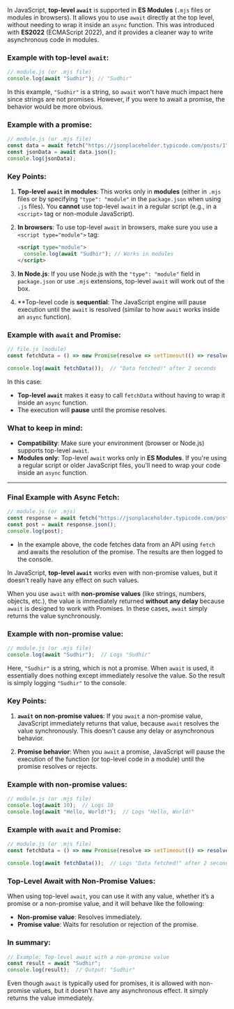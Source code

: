 In JavaScript, **top-level `await`** is supported in **ES Modules** (`.mjs` files or modules in browsers). It allows you to use `await` directly at the top level, without needing to wrap it inside an `async` function. This was introduced with **ES2022** (ECMAScript 2022), and it provides a cleaner way to write asynchronous code in modules.

### Example with top-level `await`:

```js
// module.js (or .mjs file)
console.log(await "Sudhir"); // "Sudhir"
```

In this example, `"Sudhir"` is a string, so `await` won't have much impact here since strings are not promises. However, if you were to await a promise, the behavior would be more obvious.

### Example with a promise:

```js
// module.js (or .mjs file)
const data = await fetch("https://jsonplaceholder.typicode.com/posts/1");
const jsonData = await data.json();
console.log(jsonData);
```

### Key Points:

1. **Top-level `await` in modules**: This works only in **modules** (either in `.mjs` files or by specifying `"type": "module"` in the `package.json` when using `.js` files). You **cannot** use top-level `await` in a regular script (e.g., in a `<script>` tag or non-module JavaScript).

2. **In browsers**: To use top-level `await` in browsers, make sure you use a `<script type="module">` tag:
   ```html
   <script type="module">
     console.log(await "Sudhir"); // Works in modules
   </script>
   ```

3. **In Node.js**: If you use Node.js with the `"type": "module"` field in `package.json` or use `.mjs` extensions, top-level `await` will work out of the box.

4. **Top-level code is **sequential**: The JavaScript engine will pause execution until the `await` is resolved (similar to how `await` works inside an `async` function).

### Example with `await` and Promise:

```js
// file.js (module)
const fetchData = () => new Promise(resolve => setTimeout(() => resolve("Data fetched!"), 2000));

console.log(await fetchData());  // "Data fetched!" after 2 seconds
```

In this case:
- **Top-level `await`** makes it easy to call `fetchData` without having to wrap it inside an `async` function.
- The execution will **pause** until the promise resolves.

### What to keep in mind:
- **Compatibility**: Make sure your environment (browser or Node.js) supports top-level `await`.
- **Modules only**: Top-level `await` works only in **ES Modules**. If you're using a regular script or older JavaScript files, you'll need to wrap your code inside an `async` function.

---

### Final Example with Async Fetch:
```js
// module.js (or .mjs)
const response = await fetch("https://jsonplaceholder.typicode.com/posts/1");
const post = await response.json();
console.log(post);
```

- In the example above, the code fetches data from an API using `fetch` and awaits the resolution of the promise. The results are then logged to the console.


In JavaScript, **top-level `await`** works even with non-promise values, but it doesn't really have any effect on such values. 

When you use `await` with **non-promise values** (like strings, numbers, objects, etc.), the value is immediately returned **without any delay** because `await` is designed to work with Promises. In these cases, `await` simply returns the value synchronously.

### Example with non-promise value:

```js
// module.js (or .mjs file)
console.log(await "Sudhir");  // Logs "Sudhir"
```

Here, `"Sudhir"` is a string, which is not a promise. When `await` is used, it essentially does nothing except immediately resolve the value. So the result is simply logging `"Sudhir"` to the console.

### Key Points:
1. **`await` on non-promise values**: If you `await` a non-promise value, JavaScript immediately returns that value, because `await` resolves the value synchronously. This doesn't cause any delay or asynchronous behavior.
  
2. **Promise behavior**: When you `await` a promise, JavaScript will pause the execution of the function (or top-level code in a module) until the promise resolves or rejects.

### Example with non-promise values:

```js
// module.js (or .mjs file)
console.log(await 10);  // Logs 10
console.log(await "Hello, World!");  // Logs "Hello, World!"
```

### Example with `await` and Promise:

```js
// module.js (or .mjs file)
const fetchData = () => new Promise(resolve => setTimeout(() => resolve("Data fetched!"), 2000));

console.log(await fetchData());  // Logs "Data fetched!" after 2 seconds
```

### Top-Level Await with Non-Promise Values:

When using top-level `await`, you can use it with any value, whether it’s a promise or a non-promise value, and it will behave like the following:

- **Non-promise value**: Resolves immediately.
- **Promise value**: Waits for resolution or rejection of the promise.

### In summary:

```js
// Example: Top-level await with a non-promise value
const result = await "Sudhir";
console.log(result);  // Output: "Sudhir"
```

Even though `await` is typically used for promises, it is allowed with non-promise values, but it doesn't have any asynchronous effect. It simply returns the value immediately.